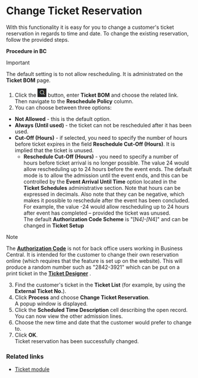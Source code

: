 # Change Ticket Reservation

With this functionality it is easy for you to change a customer's ticket reservation in regards to time and date. To change the existing reservation, follow the provided steps.

 
**Procedure in BC**

>[!IMPORTANT]
>The default setting is to not allow rescheduling. It is administrated on the **Ticket BOM** page.

1. Click the ![Lightbulb that opens the Tell Me feature](../../../images/Icons/Lightbulb_icon.png "Tell Me what you want to do") button, enter **Ticket BOM** and choose the related link. Then navigate to the **Reschedule Policy** column.  
2. You can choose between three options:

- **Not Allowed** - this is the default option.
- **Always (Until used)** - the ticket can not be rescheduled after it has been used.
- **Cut-Off (Hours)** - if selected, you need to specify the number of hours before ticket expires in the field **Reschedule Cut-Off (Hours)**. It is implied that the ticket is unused.  
    - **Reschedule Cut-Off (Hours)** - you need to specify a number of hours before ticket arrival is no longer possible. The value 24 would allow rescheduling up to 24 hours before the event ends. The default mode is to allow the admission until the event ends, and this can be controlled by the **Event Arrival Until Time** option located in the **Ticket Schedules** administrative section. Note that hours can be expressed in decimals. Also note that they can be negative, which makes it possible to reschedule after the event has been concluded. For example, the value -24 would allow rescheduling up to 24 hours after event has completed – provided the ticket was unused.  
The default **Authorization Code Scheme** is "[N*4]-[N*4]" and can be changed in **Ticket Setup**  

>[!NOTE]
> The [**Authorization Code**](../explanation/AuthorizationCode.md) is not for back office users working in Business Central. It is intended for the customer to change their own reservation online (which requires that the feature is set up on the website). This will produce a random number such as "2842-3921" which can be put on a print ticket in the [**Ticket Designer**](../tutorial/TicketDesigner.md) .  
 

3. Find the customer's ticket in the **Ticket List** (for example, by using the **External Ticket No.**).  
4. Click **Process** and choose **Change Ticket Reservation**.  
   A popup window is displayed. 
5. Click the **Scheduled Time Description** cell describing the open record.  
   You can now view the other admission lines.  
6. Choose the new time and date that the customer would prefer to change to.
7. Click **OK**.     
   Ticket reservation has been successfully changed.


### Related links

- [Ticket module](../intro.md)